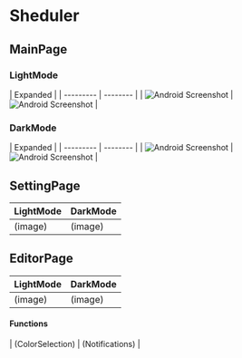 # Sheduler

## MainPage
### LightMode
|        Expanded       |
| --------- | -------- |
| ![Android Screenshot](https://github.com/ClioBro/Sheduler/blob/main/art/shedule_main_page_light.png) | ![Android Screenshot](https://github.com/ClioBro/Sheduler/blob/main/art/shedule_main_page_dark.png) |
### DarkMode
|        Expanded      |
| --------- | -------- |
| ![Android Screenshot](https://github.com/ClioBro/Sheduler/blob/main/art/Screenshot_20220201-150837.png) | ![Android Screenshot](https://github.com/ClioBro/Sheduler/blob/main/art/Screenshot_20220201-150845.png) | 

## SettingPage
| LightMode | DarkMode |
| --------- | -------- |
|  (image)  |  (image) |

## EditorPage
| LightMode | DarkMode |
| --------- | -------- |
|  (image)  |  (image) |

#### Functions

| (ColorSelection) | (Notifications) | 

